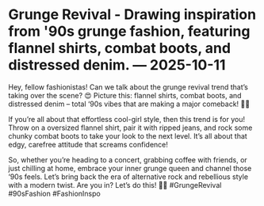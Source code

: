 # Grunge Revival - Drawing inspiration from '90s grunge fashion, featuring flannel shirts, combat boots, and distressed denim. — 2025-10-11

Hey, fellow fashionistas! Can we talk about the grunge revival trend that’s taking over the scene? 😍 Picture this: flannel shirts, combat boots, and distressed denim – total ‘90s vibes that are making a major comeback! 🤘🏼

If you’re all about that effortless cool-girl style, then this trend is for you! Throw on a oversized flannel shirt, pair it with ripped jeans, and rock some chunky combat boots to take your look to the next level. It’s all about that edgy, carefree attitude that screams confidence!

So, whether you’re heading to a concert, grabbing coffee with friends, or just chilling at home, embrace your inner grunge queen and channel those ‘90s feels. Let’s bring back the era of alternative rock and rebellious style with a modern twist. Are you in? Let’s do this! 🖤✨ #GrungeRevival #90sFashion #FashionInspo